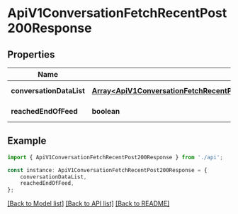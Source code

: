 # ApiV1ConversationFetchRecentPost200Response


## Properties

Name | Type | Description | Notes
------------ | ------------- | ------------- | -------------
**conversationDataList** | [**Array&lt;ApiV1ConversationFetchRecentPost200ResponseConversationDataListInner&gt;**](ApiV1ConversationFetchRecentPost200ResponseConversationDataListInner.md) |  | [default to undefined]
**reachedEndOfFeed** | **boolean** |  | [default to undefined]

## Example

```typescript
import { ApiV1ConversationFetchRecentPost200Response } from './api';

const instance: ApiV1ConversationFetchRecentPost200Response = {
    conversationDataList,
    reachedEndOfFeed,
};
```

[[Back to Model list]](../README.md#documentation-for-models) [[Back to API list]](../README.md#documentation-for-api-endpoints) [[Back to README]](../README.md)
